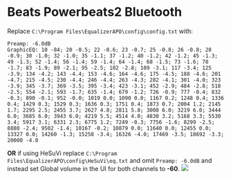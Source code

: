 # Beats Powerbeats2 Bluetooth
Replace `C:\Program Files\EqualizerAPO\config\config.txt` with:
```
Preamp: -6.0dB
GraphicEQ: 10 -84; 20 -0.5; 22 -0.6; 23 -0.7; 25 -0.8; 26 -0.8; 28 -0.9; 30 -1.0; 32 -1.0; 35 -1.1; 37 -1.2; 40 -1.2; 42 -1.2; 45 -1.3; 49 -1.3; 52 -1.4; 56 -1.4; 59 -1.4; 64 -1.4; 68 -1.5; 73 -1.6; 78 -1.7; 83 -1.9; 89 -2.1; 95 -2.5; 102 -2.8; 109 -3.1; 117 -3.4; 125 -3.9; 134 -4.2; 143 -4.4; 153 -4.6; 164 -4.6; 175 -4.5; 188 -4.6; 201 -4.7; 215 -4.5; 230 -4.4; 246 -4.4; 263 -4.3; 282 -4.1; 301 -4.0; 323 -3.9; 345 -3.7; 369 -3.5; 395 -3.4; 423 -3.1; 452 -2.9; 484 -2.8; 518 -2.5; 554 -2.1; 593 -1.7; 635 -1.4; 679 -1.2; 726 -0.9; 777 -0.4; 832 -0.3; 890 -0.1; 952 -0.0; 1019 0.0; 1090 0.0; 1167 0.2; 1248 0.4; 1336 0.4; 1429 0.3; 1529 0.3; 1636 0.3; 1751 0.4; 1873 0.7; 2004 1.2; 2145 1.7; 2295 2.5; 2455 3.7; 2627 4.8; 2811 5.8; 3008 6.0; 3219 6.0; 3444 6.0; 3685 6.0; 3943 6.0; 4219 5.5; 4514 4.0; 4830 3.2; 5168 3.3; 5530 3.4; 5917 3.1; 6331 2.3; 6775 1.2; 7249 -0.3; 7756 -1.6; 8299 -2.5; 8880 -2.4; 9502 -1.4; 10167 -0.2; 10879 0.0; 11640 0.0; 12455 0.0; 13327 0.0; 14260 -1.3; 15258 -3.4; 16326 -4.0; 17469 -3.5; 18692 -3.3; 20000 -4.0
```
**OR** if using HeSuVi replace `C:\Program Files\EqualizerAPO\config\HeSuVi\eq.txt` and omit `Preamp: -6.0dB` and instead set Global volume in the UI for both channels to **-60**.
![](https://raw.githubusercontent.com/jaakkopasanen/AutoEq/master/results/SBAF-Serious/innerfidelity/onear/Beats%20Powerbeats2%20Bluetooth/Beats%20Powerbeats2%20Bluetooth.png)